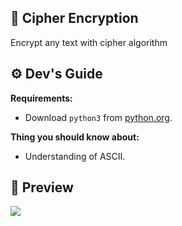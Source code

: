 ## 🔏 Cipher Encryption
Encrypt any text with cipher algorithm

## ⚙️ Dev's Guide
**️Requirements:**
* Download `python3` from [python.org](https://www.python.org/downloads/).

**Thing you should know about:**
* Understanding of ASCII.

## 📄 Preview
<a href="https://youtu.be/IA4bPPUhV1o"><img src="https://i.ibb.co/YpWMtGY/Screenshot-2022-01-13-at-2-40-12-PM.png"></a>

